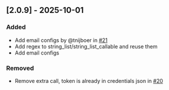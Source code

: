 ## [2.0.9] - 2025-10-01

### Added
- Add email configs by @tnijboer in [#21](https://github.com/clearskies-py/clearskies/pull/21)
- Add regex to string_list/string_list_callable and reuse them
- Add email configs

### Removed
- Remove extra call, token is already in credentials json in [#20](https://github.com/clearskies-py/clearskies/pull/20)

